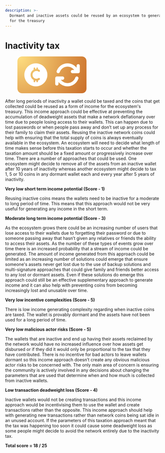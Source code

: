 ```yaml
---
description: >-
  Dormant and inactive assets could be reused by an ecosystem to generate income
  for the treasury
---
```


# Inactivity tax

<div align="left"><figure><img src="../../.gitbook/assets/income-reusing-inactive-assets.png" alt="" width="225"><figcaption></figcaption></figure></div>

After long periods of inactivity a wallet could be taxed and the coins that get collected could be reused as a form of income for the ecosystem's treasury. This income approach could be effective at preventing the accumulation of deadweight assets that make a network deflationary over time due to people losing access to their wallets. This can happen due to lost passwords or when people pass away and don’t set up any process for their family to claim their assets. Reusing the inactive network coins could help with ensuring that the total supply of coins is always eventually available in the ecosystem. An ecosystem will need to decide what length of time makes sense before this taxation starts to occur and whether the taxation amount should be a fixed amount or progressively increase over time. There are a number of approaches that could be used. One ecosystem might decide to remove all of the assets from an inactive wallet after 10 years of inactivity whereas another ecosystem might decide to tax 1, 5 or 10 coins in any dormant wallet each and every year after 5 years of inactivity.



**Very low short term income potential (Score - 1)**

Reusing inactive coins means the wallets need to be inactive for a moderate to long period of time. This means that this approach would not be very useful for generating any income in the short term.



**Moderate long term income potential (Score - 3)**

As the ecosystem grows there could be an increasing number of users that lose access to their wallets due to forgetting their password or due to someone passing away that hasn’t given any relatives or friends the ability to access their assets. As the number of these types of events grow over time there is an increased probability that a stream of income could be generated. The amount of income generated from this approach could be limited as an increasing number of solutions could emerge that ensure someone's assets never get lost due to the use of backup solutions and multi-signature approaches that could give family and friends better access to any lost or dormant assets. Even if these solutions do emerge this approach could still be an effective supplementary approach to generate income and it can also help with preventing coins from becoming increasingly lost and unusable over time.



**Very low incentive complexities (Score - 5)**

There is low income generating complexity regarding when inactive coins are taxed. The wallet is provably dormant and the assets have not been used for a long period of time.



**Very low malicious actor risks (Score - 5)**

The wallets that are inactive and end up having their assets reclaimed by the network would have no increased influence over how assets get disbursed or if they did it would only be proportional to the tax that they have contributed. There is no incentive for bad actors to leave wallets dormant so this income approach doesn’t create any obvious malicious actor risks to be concerned with. The only main area of concern is ensuring the community is actively involved in any decisions about changing the parameters that are used that determine when and how much is collected from inactive wallets.



**Low transaction deadweight loss (Score - 4)**

Inactive wallets would not be creating transactions and this income approach would be incentivising them to use the wallet and create transactions rather than the opposite. This income approach should help with generating new transactions rather than network coins being sat idle in an unused account. If the parameters of this taxation approach meant that the tax was happening too soon it could cause some deadweight loss as some people might decide to avoid the network entirely due to the inactivity tax.



**Total score = 18 / 25**

